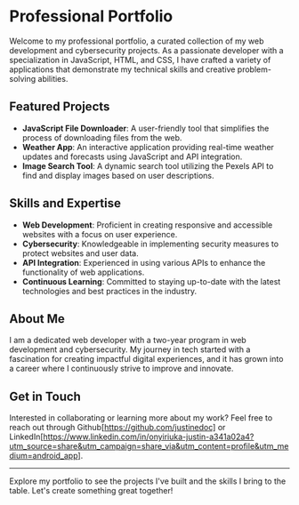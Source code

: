 # Professional Portfolio

Welcome to my professional portfolio, a curated collection of my web development and cybersecurity projects. As a passionate developer with a specialization in JavaScript, HTML, and CSS, I have crafted a variety of applications that demonstrate my technical skills and creative problem-solving abilities.

## Featured Projects

- **JavaScript File Downloader**: A user-friendly tool that simplifies the process of downloading files from the web.
- **Weather App**: An interactive application providing real-time weather updates and forecasts using JavaScript and API integration.
- **Image Search Tool**: A dynamic search tool utilizing the Pexels API to find and display images based on user descriptions.

## Skills and Expertise

- **Web Development**: Proficient in creating responsive and accessible websites with a focus on user experience.
- **Cybersecurity**: Knowledgeable in implementing security measures to protect websites and user data.
- **API Integration**: Experienced in using various APIs to enhance the functionality of web applications.
- **Continuous Learning**: Committed to staying up-to-date with the latest technologies and best practices in the industry.

## About Me

I am a dedicated web developer with a two-year program in web development and cybersecurity. My journey in tech started with a fascination for creating impactful digital experiences, and it has grown into a career where I continuously strive to improve and innovate.

## Get in Touch

Interested in collaborating or learning more about my work? Feel free to reach out through Github[https://github.com/justinedoc] or LinkedIn[https://www.linkedin.com/in/onyiriuka-justin-a341a02a4?utm_source=share&utm_campaign=share_via&utm_content=profile&utm_medium=android_app].

---

Explore my portfolio to see the projects I've built and the skills I bring to the table. Let's create something great together!
